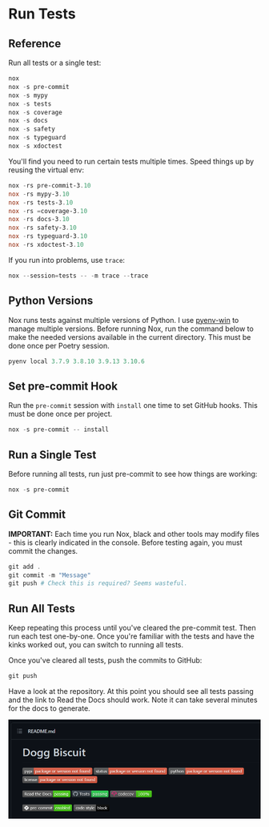 # Run Tests

## Reference

Run all tests or a single test:

```powershell
nox
nox -s pre-commit
nox -s mypy
nox -s tests
nox -s coverage
nox -s docs
nox -s safety
nox -s typeguard
nox -s xdoctest
```

You'll find you need to run certain tests multiple times. Speed things up by reusing the virtual env:

```powershell
nox -rs pre-commit-3.10
nox -rs mypy-3.10
nox -rs tests-3.10
nox -rs =coverage-3.10
nox -rs docs-3.10
nox -rs safety-3.10
nox -rs typeguard-3.10
nox -rs xdoctest-3.10
```

If you run into problems, use `trace`:

```powershell
nox --session=tests -- -m trace --trace
```

## Python Versions

Nox runs tests against multiple versions of Python. I use [pyenv-win](../environment/install-python.md) to manage multiple versions. Before running Nox, run the command below to make the needed versions available in the current directory. This must be done once per Poetry session.

```powershell
pyenv local 3.7.9 3.8.10 3.9.13 3.10.6
```

## Set pre-commit Hook

Run the `pre-commit` session with `install` one time to set GitHub hooks. This must be done once per project.

```powershell
nox -s pre-commit -- install
```

## Run a Single Test

Before running all tests, run just pre-commit to see how things are working:

```powershell
nox -s pre-commit
```

## Git Commit

**IMPORTANT:** Each time you run Nox, black and other tools may modify files - this is clearly indicated in the console. Before testing again, you must commit the changes.

```powershell
git add .
git commit -m "Message"
git push # Check this is required? Seems wasteful.
```

## Run All Tests

Keep repeating this process until you've cleared the pre-commit test. Then run each test one-by-one. Once you're familiar with the tests and have the kinks worked out, you can switch to running all tests.

Once you've cleared all tests, push the commits to GitHub:

```powershell
git push
```

Have a look at the repository. At this point you should see all tests passing and the link to Read the Docs should work. Note it can take several minutes for the docs to generate.

![Repository showing all tests passing](../images/cc-proj_03_repo-tests-passing.png)
